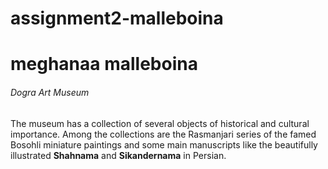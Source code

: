 # assignment2-malleboina
# meghanaa malleboina
###### Dogra Art Museum

The museum has a collection of several objects of historical and cultural importance. Among the collections are the Rasmanjari series of the famed Bosohli miniature paintings and some main manuscripts like the beautifully illustrated **Shahnama** and **Sikandernama** in Persian.